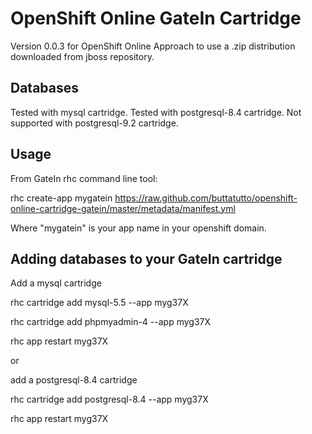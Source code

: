 OpenShift Online GateIn Cartridge
=================================

Version 0.0.3 for OpenShift Online
Approach to use a .zip distribution downloaded from jboss repository.

Databases
---------

Tested with mysql cartridge.
Tested with postgresql-8.4 cartridge.
Not supported with postgresql-9.2 cartridge.

Usage
-----

From GateIn rhc command line tool:

rhc create-app mygatein https://raw.github.com/buttatutto/openshift-online-cartridge-gatein/master/metadata/manifest.yml

Where "mygatein" is your app name in your openshift domain.

Adding databases to your GateIn cartridge
------------------------------------------

Add a mysql cartridge

rhc cartridge add mysql-5.5 --app myg37X

rhc cartridge add phpmyadmin-4 --app myg37X

rhc app restart myg37X

or 

add a postgresql-8.4 cartridge

rhc cartridge add postgresql-8.4 --app myg37X

rhc app restart myg37X
